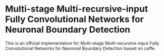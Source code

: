 # Multi-stage Multi-recursive-input Fully Convolutional Networks for Neuronal Boundary Detection
This is an official implementation for Multi-stage Multi-recursive-input Fully Convolutional Networks for Neuronal Boundary Detection based on caffe.
